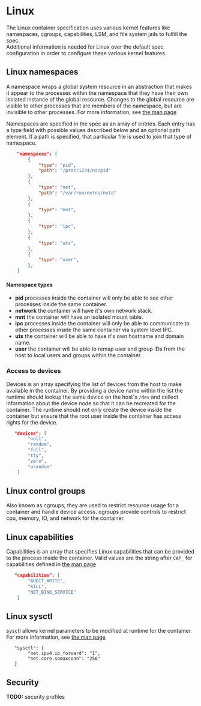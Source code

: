 # Linux

The Linux container specification uses various kernel features like namespaces,
cgroups, capabilities, LSM, and file system jails to fulfill the spec.  
Additional information is needed for Linux over the default spec configuration
in order to configure these various kernel features.

## Linux namespaces

A namespace wraps a global system resource in an abstraction that makes it 
appear to the processes within the namespace that they have their own isolated 
instance of the global resource.  Changes to the global resource are visible to 
other processes that are members of the namespace, but are invisible to other 
processes. For more information, see [the man page](http://man7.org/linux/man-pages/man7/namespaces.7.html)

Namespaces are specified in the spec as an array of entries. Each entry has a 
type field with possible values described below and an optional path element. 
If a path is specified, that particular file is used to join that type of namespace.

```json
    "namespaces": [
        {
            "type": "pid",
            "path": "/proc/1234/ns/pid"
        },
        {
            "type": "net",
            "path": "/var/run/netns/neta"
        },
        {
            "type": "mnt",
        },
        {
            "type": "ipc",
        },
        {
            "type": "uts",
        },
        {
            "type": "user",
        },
    ]
```

#### Namespace types

* **pid** processes inside the container will only be able to see other processes inside the same container.
* **network** the container will have it's own network stack.
* **mnt** the container will have an isolated mount table.
* **ipc** processes inside the container will only be able to communicate to other processes inside the same
container via system level IPC.
* **uts** the container will be able to have it's own hostname and domain name.
* **user** the container will be able to remap user and group IDs from the host to local users and groups
within the container.

### Access to devices

Devices is an array specifying the list of devices from the host to make available in the container.
By providing a device name within the list the runtime should lookup the same device on the host's `/dev`
and collect information about the device node so that it can be recreated for the container.  The runtime
should not only create the device inside the container but ensure that the root user inside 
the container has access rights for the device.

```json
   "devices": [
        "null",
        "random",
        "full",
        "tty",
        "zero",
        "urandom"
    ]
```

## Linux control groups

Also known as cgroups, they are used to restrict resource usage for a container and handle
device access.  cgroups provide controls to restrict cpu, memory, IO, and network for
the container.

## Linux capabilities

Capabilities is an array that specifies Linux capabilities that can be provided to the process
inside the container. Valid values are the string after `CAP_` for capabilities defined 
in [the man page](http://man7.org/linux/man-pages/man7/capabilities.7.html)

```json
   "capabilities": [
        "AUDIT_WRITE",
        "KILL",
        "NET_BIND_SERVICE"
    ]
```

## Linux sysctl

sysctl allows kernel parameters to be modified at runtime for the container.  
For more information, see [the man page](http://man7.org/linux/man-pages/man8/sysctl.8.html)

```
   "sysctl": {
        "net.ipv4.ip_forward": "1",
        "net.core.somaxconn": "256"
   }
```

## Security 

**TODO:** security profiles


